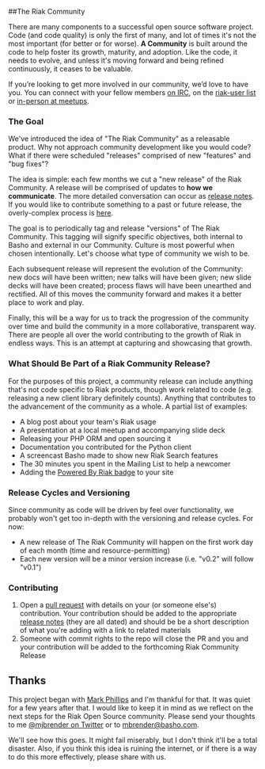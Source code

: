 ##The Riak Community


There are many components to a successful open source software project. Code (and code quality) is only the first of many, and lot of times it's not the most important (for better or for worse). **A Community** is built around the code to help foster its growth, maturity, and adoption. Like the code, it needs to evolve, and unless it's moving forward and being refined continuously, it ceases to be valuable. 

If you’re looking to get more involved in our community, we’d love to have you. You can connect with your fellow members [on IRC](http://webchat.freenode.net/#riak), on the [riak-user list](http://lists.basho.com/mailman/listinfo/riak-users_lists.basho.com) or [in-person at meetups](http://riak.meetup.com/). 


### The Goal

We've introduced the idea of "The Riak Community" as a releasable product. Why not approach community development like you would code? What if there were scheduled "releases" comprised of new "features" and "bug fixes"? 

The idea is simple: each few months we cut a "new release" of the Riak Community. A release will be comprised of updates to **how we communicate**. The more detailed conversation can occur as [release notes](https://github.com/basho-labs/the-riak-community/tree/master/release-notes). If you would like to contribute something to a past or future release, the overly-complex process is [here](#contributing).

The goal is to periodically tag and release "versions" of The Riak Community. This tagging will signify specific objectives, both internal to Basho and external in our Community. Culture is most powerful when chosen intentionally. Let's choose what type of community we wish to be.

Each subsequent release will represent the evolution of the Community: new docs will have been written; new talks will have been given; new slide decks will have been created; process flaws will have been unearthed and rectified. All of this moves the community forward and makes it a better place to work and play.
 
Finally, this will be a way for us to track the progression of the community over time and build the community in a more collaborative, transparent way. There are people all over the world contributing to the growth of Riak in endless ways. This is an attempt at capturing and showcasing that growth.

### What Should Be Part of a Riak Community Release? 

For the purposes of this project, a community release can include anything that's not code specific to Riak products, though work related to code (e.g. releasing a new client library definitely counts).  Anything that contributes to the advancement of the community as a whole. A partial list of examples:

* A blog post about your team's Riak usage
* A presentation at a local meetup and accompanying slide deck
* Releasing your PHP ORM and open sourcing it 
* Documentation you contributed for the Python client 
* A screencast Basho made to show new Riak Search features
* The 30 minutes you spent in the Mailing List to help a newcomer
* Adding the [Powered By Riak badge](http://docs.basho.com/riak/1.0.0/references/appendices/community/We-Run-Riak-Badges/) to your site 

### Release Cycles and Versioning 

Since community as code will be driven by feel over functionality, we probably won't get too in-depth with the versioning and release cycles. For now:

* A new release of The Riak Community will happen on the first work day of each month (time and resource-permitting)
* Each new version will be a minor version increase (i.e. "v0.2" will follow "v0.1")

### Contributing

1. Open a [pull request](https://github.com/basho-labs/the-riak-community/pull/new/master) with details on your (or someone else's) contribution. Your contribution should be added to the appropriate [release notes](https://github.com/basho-labs/the-riak-community/tree/master/release-notes) (they are all dated) and should be be a short description of what you're adding with a link to related materials
2. Someone with commit rights to the repo will close the PR and you and your contribution will be added to the forthcoming Riak Community Release

## Thanks
This project began with [Mark Phillips](https://twitter.com/pharkmillups) and I'm thankful for that. It was quiet for a few years after that. I would like to keep it in mind as we reflect on the next steps for the Riak Open Source community. Please send your thoughts to me [@mjbrender on Twitter](https://twitter.com/mjbrender) or to [mbrender@basho.com](mailto:mbrender@basho.com).

We'll see how this goes. It might fail miserably, but I don't think it'll be a total disaster. Also, if you think this idea is ruining the internet, or if there is a way to do this more effectively, please share with us.
